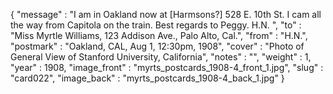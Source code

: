 {
  "message" : "I am in Oakland now at [Harmsons?] 528 E. 10th St. I cam all the way from Capitola on the train. Best regards to Peggy. H.N. ",
  "to" : "Miss Myrtle Williams, 123 Addison Ave., Palo Alto, Cal.",
  "from" : "H.N.",
  "postmark" : "Oakland, CAL, Aug 1, 12:30pm, 1908",
  "cover" : "Photo of General View of Stanford University, California",
  "notes" : "",
  "weight" : 1,
  "year" : 1908,
  "image_front" : "myrts_postcards_1908-4_front_1.jpg",
  "slug" : "card022",
  "image_back" : "myrts_postcards_1908-4_back_1.jpg"
}
